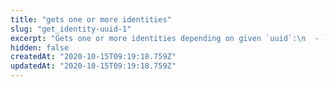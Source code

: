 ```yaml
---
title: "gets one or more identities"
slug: "get_identity-uuid-1"
excerpt: "Gets one or more identities depending on given `uuid`:\n  - `uuid` omitted: will return default identity\n  - `uuid` given as a `uuid` of an identity: returns this identity\n  - `uuid` given as `\"all\"`: returns all identities of current principal, paging can be done with\n     - results includes a `totalResults` property that you can use to check if you need to page\n     - `skip` to specify your entry offset (default is `0`)\n     - `take` to adjust number of entries returned in request (default is `10`)"
hidden: false
createdAt: "2020-10-15T09:19:18.759Z"
updatedAt: "2020-10-15T09:19:18.759Z"
---
```

